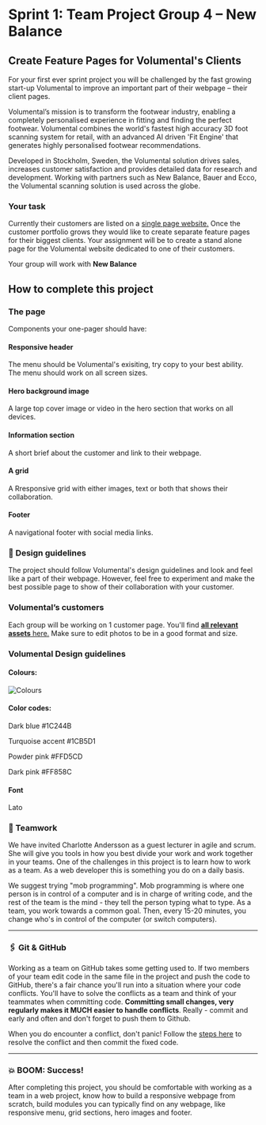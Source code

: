 # Sprint 1: Team Project Group 4 – New Balance

## Create Feature Pages for Volumental's Clients

For your first ever sprint project you will be challenged by the fast growing start-up Volumental to improve an important part of their webpage – their client pages. 

Volumental’s mission is to transform the footwear industry, enabling a completely personalised experience in fitting and finding the perfect footwear. Volumental combines the world's fastest high accuracy 3D foot scanning system for retail, with an advanced AI driven 'Fit Engine' that generates highly personalised footwear recommendations.

Developed in Stockholm, Sweden, the Volumental solution drives sales, increases customer satisfaction and provides detailed data for research and development. Working with partners such as New Balance, Bauer and Ecco, the Volumental scanning solution is used across the globe.

### Your task
Currently their customers are listed on a [single page website.](https://www.volumental.com/partners/) Once the customer portfolio grows they would like to create separate feature pages for their biggest clients. Your assignment will be to create a stand alone page for the Volumental website dedicated to one of their customers. 

Your group will work with **New Balance** 

##  How to complete this project

### The page

Components your one-pager should have:

#### Responsive header
The menu should be Volumental's exisiting, try copy to your best ability. The menu should work on all screen sizes. 

#### Hero background image
A large top cover image or video in the hero section that works on all devices.

#### Information section
A short brief about the customer and link to their webpage. 

#### A grid
A Rresponsive grid with either images, text or both that shows their collaboration. 

#### Footer
A navigational footer with social media links.

### 🎨 Design guidelines

The project should follow Volumental's design guidelines and look and feel like a part of their webpage. However, feel free to experiment and make the best possible page to show of their collaboration with your customer. 

### Volumental’s customers
Each group will be working on 1 customer page. You'll find [**all relevant assets** here.](https://drive.google.com/file/d/1n4tvKjYaMBKQj_XlAXXZSnFo3fEuMR-r/view?usp=sharing) Make sure to edit photos to be in a good format and size. 

### Volumental Design guidelines

#### Colours:
![Colours](https://i.imgur.com/1Ag3HwU.png)

#### Color codes: 	

Dark blue #1C244B  

Turquoise accent #1CB5D1 

Powder pink #FFD5CD 

Dark pink #FF858C

#### Font 
Lato

###  🤝 Teamwork

We have invited Charlotte Andersson as a guest lecturer in agile and scrum. She will give you tools in how you best divide your work and work together in your teams. One of the challenges in this project is to learn how to work as a team. As a web developer this is something you do on a daily basis.

We suggest trying "mob programming". Mob programming is where one person is in control of a computer and is in charge of writing code, and the rest of the team is the mind - they tell the person typing what to type. As a team, you work towards a common goal. Then, every 15-20 minutes, you change who's in control of the computer (or switch computers).

---

###  🖇 Git & GitHub

Working as a team on GitHub takes some getting used to. If two members of your team edit code in the same file in the project and push the code to GitHub, there's a fair chance you'll run into a situation where your code conflicts. You'll have to solve the conflicts as a team and think of your teammates when committing code. **Committing small changes, very regularly makes it MUCH easier to handle conflicts**. Really - commit and early and often and don't forget to push them to Github.

When you do encounter a conflict, don't panic! Follow the [steps here](https://gist.github.com/ccannon94/a75f1f725d33a1834dd7f5feebbc7d4b) to resolve the conflict and then commit the fixed code.

---

### 💥 BOOM: Success!

After completing this project, you should be comfortable with working as a team in a web project, know how to build a responsive webpage from scratch, build modules you can typically find on any webpage, like responsive menu, grid sections, hero images and footer.

